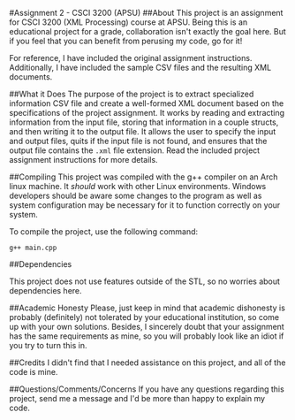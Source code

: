 #Assignment 2 - CSCI 3200 (APSU)
##About
This project is an assignment for CSCI 3200 (XML Processing) course at APSU. Being this is an educational project for a grade, collaboration isn't exactly the goal here. But if you feel that you can benefit from perusing my code, go for it! 

For reference, I have included the original assignment instructions. Additionally, I have included the sample CSV files and the resulting XML documents.

##What it Does
The purpose of the project is to extract specialized information CSV file and create a well-formed XML document based on the specifications of the project assignment. It works by reading and extracting information from the input file, storing that information in a couple structs, and then writing it to the output file. It allows the user to specify the input and output files, quits if the input file is not found, and ensures that the output file contains the `.xml` file extension. Read the included project assignment instructions for more details.

##Compiling
This project was compiled with the g++ compiler on an Arch linux machine. It *should* work with other Linux environments. Windows developers should be aware some changes to the program as well as system configuration may be necessary for it to function correctly on your system. 

To compile the project, use the following command:

`g++ main.cpp`

##Dependencies

This project does not use features outside of the STL, so no worries about dependencies here.

##Academic Honesty
Please, just keep in mind that academic dishonesty is probably (definitely) not tolerated by your educational institution, so come up with your own solutions. Besides, I sincerely doubt that your assignment has the same requirements as mine, so you will probably look like an idiot if you try to turn this in.

##Credits
I didn't find that I needed assistance on this project, and all of the code is mine.

##Questions/Comments/Concerns
If you have any questions regarding this project, send me a message and I'd be more than happy to explain my code.
